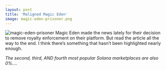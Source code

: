 ```yaml
---
layout: post
title: 'Maligned Magic Eden'
image: magic-eden-prisoner.png
---
```


![magic-eden-prisoner]({{site.url}}/assets/img/magic-eden-prisoner.png)
Magic Eden made the news lately for their decision to remove royalty enforcement on their platform. But read the article all the way to the end. I think there’s something that hasn’t been highlighted nearly enough.

*The second, third, AND fourth most popular Solana marketplaces are also 0%….*